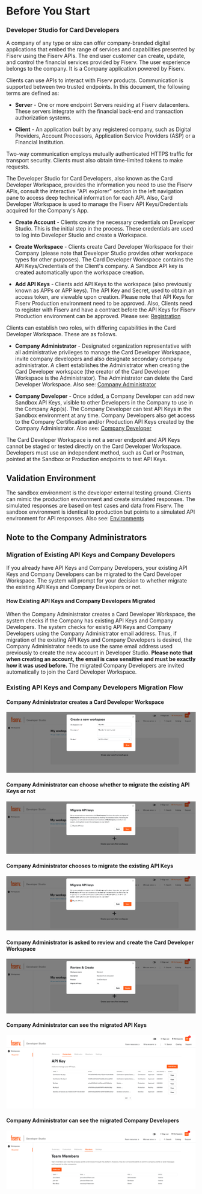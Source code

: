 # Before You Start
### Developer Studio for Card Developers
A company of any type or size can offer company-branded digital applications that embed the range of services and capabilities presented by Fiserv using the Fiserv APIs.  The end user customer can create, update, and control the financial services provided by Fiserv. The user experience belongs to the company.  It is a Company application powered by Fiserv.

Clients can use APIs to interact with Fiserv products. Communication is supported between two trusted endpoints. In this document, the following terms are defined as:

* **Server** - One or more endpoint Servers residing at Fiserv datacenters.  These servers integrate with the financial back-end and transaction authorization systems.

* **Client** - An application built by any registered company, such as Digital Providers, Account Processors, Application Service Providers (ASP) or a Financial Institution.

Two-way communication employs mutually authenticated HTTPS traffic for transport security.  Clients must also obtain time-limited tokens to make requests.

The Developer Studio for Card Developers, also known as the Card Developer Workspace, provides the information you need to use the Fiserv APIs, consult the interactive "API explorer" section in the left navigation pane to access deep technical information for each API. Also, Card Developer Workspace is used to manage the Fiserv API Keys/Credentials acquired for the Company's App.

* **Create Account** - Clients create the necessary credentials on Developer Studio. This is the initial step in the process. These credentials are used to log into Developer Studio and create a Workspace.

* **Create Workspace** - Clients create Card Developer Workspace for their Company (please note that Developer Studio provides other workspace types for other purposes). The Card Developer Workspace contains the API Keys/Credentials of the Client's company. A Sandbox API key is created automatically upon the workspace creation.

* **Add API Keys** - Clients add API Keys to the workspace (also previously known as APPs or APP keys). The API Key and Secret, used to obtain an access token, are viewable upon creation. Please note that API Keys for Fiserv Production environment need to be approved. Also, Clients need to register with Fiserv and have a contract before the API Keys for Fiserv Production environment can be approved. Please see: [Registration](?path=docs/gettingstarted/registration.md)


Clients can establish two roles, with differing capabilities in the Card Developer Workspace.  These are as follows.

* **Company Administrator** - Designated organization representative with all administrative privileges to manage the Card Developer Workspace, invite company developers and also designate secondary company administrator. A client establishes the Administrator when creating the Card Developer workspace (the creator of the Card Developer Workspace is the Administrator).  The Administrator can delete the Card Developer Workspace. Also see: [Company Administrator](?path=docs/gettingstarted/company-administrator.md)

* **Company Developer** - Once added, a Company Developer can add new Sandbox API Keys, visible to other Developers in the Company to use in the Company App(s). The Company Developer can test API Keys in the Sandbox environment at any time. Company Developers also get access to the Company Certification and/or Production API Keys created by the Company Administrator. Also see: [Company Developer](?path=docs/gettingstarted/company-developer.md)
  
The Card Developer Workspace is not a server endpoint and API Keys cannot be staged or tested directly on the Card Developer Workspace. Developers must use an independent method, such as Curl or Postman, pointed at the Sandbox or Production endpoints to test API Keys.


## Validation Environment
The sandbox environment is the developer external testing ground. Clients can mimic the production environment and create simulated responses. The simulated responses are based on test cases and data from Fiserv. The sandbox environment is identical to production but points to a simulated API environment for API responses. Also see: [Environments](?path=docs/gettingstarted/environments.md)


## Note to the Company Administrators

### Migration of Existing API Keys and Company Developers

If you already have API Keys and Company Developers, your existing API Keys and Company Developers can be migrated to the Card Developer Workspace. The system will prompt for your decision to whether migrate the existing API Keys and Company Developers or not.

#### How Existing API Keys and Company Developers Migrated

When the Company Administrator creates a Card Developer Workspace, the system checks if the Company has existing API Keys and Company Developers. The system checks for existig API Keys and Company Developers using the Company Administrator email address. Thus, if migration of the existing API Keys and Company Developers is desired, the Company Administrator needs to use the same email address used previously to create the new account in Developer Studio. **Please note that when creating an account, the email is case sensitive and must be exactly how it was used before.**
The migrated Company Developers are invited automatically to join the Card Developer Workspace.

### Existing API Keys and Company Developers Migration Flow

#### Company Administrator creates a Card Developer Workspace

![migrated-workspace.png](assets/images/migrated-workspace.png)

#### Company Administrator can choose whether to migrate the existing API Keys or not

![migrated-workspace-2.png](assets/images/migrated-workspace-2.png)

#### Company Administrator chooses to migrate the existing API Keys

![migrated-workspace-3.png](assets/images/migrated-workspace-3.png)

#### Company Administrator is asked to review and create the Card Developer Workspace

![migrated-workspace-4.png](assets/images/migrated-workspace-4.png)

#### Company Administrator can see the migrated API Keys

![migrated-workspace-5.png](assets/images/migrated-workspace-5.png)

#### Company Administrator can see the migrated Company Developers

![migrated-workspace-6.png](assets/images/migrated-workspace-6.png)

